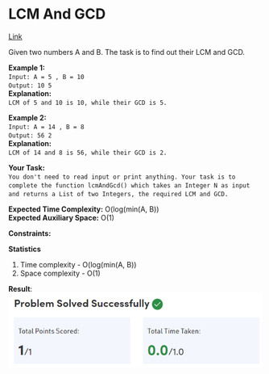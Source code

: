 # LCM And GCD

[Link](https://practice.geeksforgeeks.org/problems/lcm-and-gcd4516/1)

Given two numbers A and B. The task is to find out their LCM and GCD.

**Example 1:**  
`Input: A = 5 , B = 10`  
`Output: 10 5`  
**Explanation:**  
`LCM of 5 and 10 is 10, while their GCD is 5.`

**Example 2:**  
`Input: A = 14 , B = 8`  
`Output: 56 2`  
**Explanation:**  
`LCM of 14 and 8 is 56, while their GCD is 2.`

**Your Task:**  
`You don't need to read input or print anything. Your task is to complete the function lcmAndGcd() which takes an Integer N as input and returns a List of two Integers, the required LCM and GCD.`

**Expected Time Complexity:** O(log(min(A, B))  
**Expected Auxiliary Space:** O(1)

**Constraints:**

**Statistics**

1. Time complexity - O(log(min(A, B))
2. Space complexity - O(1)

**Result**:  
![Result image](https://github.com/SanjampreetSingh/PP/blob/master/GeeksForGeeks/Mathematics%20Code/LCM%20And%20GCD/image.jpg)

